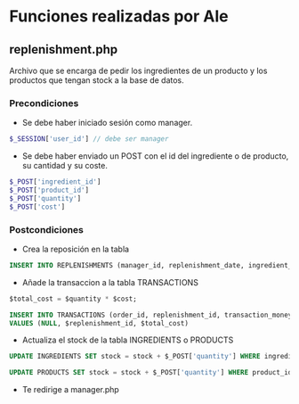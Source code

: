 # Funciones realizadas por Ale

## replenishment.php

Archivo que se encarga de pedir los ingredientes de un producto y los productos que tengan stock a la base de datos.

### Precondiciones

- Se debe haber iniciado sesión como manager.

```php
$_SESSION['user_id'] // debe ser manager
```

- Se debe haber enviado un POST con el id del ingrediente o de producto, su cantidad y su coste.

```php
$_POST['ingredient_id']
$_POST['product_id']
$_POST['quantity']
$_POST['cost']
```

### Postcondiciones

- Crea la reposición en la tabla 
```sql
INSERT INTO REPLENISHMENTS (manager_id, replenishment_date, ingredient_id/product_id, quantity) VALUES ($manager_id, NOW(), $ingredient_id/$product_id, $quantity)
```

- Añade la transaccion a la tabla TRANSACTIONS

```sql
$total_cost = $quantity * $cost;

INSERT INTO TRANSACTIONS (order_id, replenishment_id, transaction_money)
VALUES (NULL, $replenishment_id, $total_cost)
```

- Actualiza el stock de la tabla INGREDIENTS o PRODUCTS

```sql
UPDATE INGREDIENTS SET stock = stock + $_POST['quantity'] WHERE ingredient_id = $_POST['ingredient_id']
```
```sql
UPDATE PRODUCTS SET stock = stock + $_POST['quantity'] WHERE product_id = $_POST['product_id']
```
- Te redirige a manager.php

